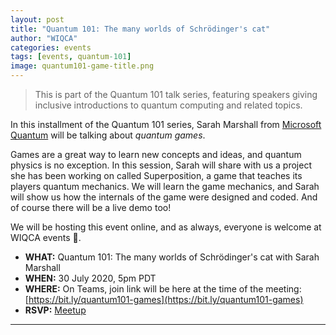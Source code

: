 ```yaml
---
layout: post
title: "Quantum 101: The many worlds of Schrödinger's cat"
author: "WIQCA"
categories: events
tags: [events, quantum-101]
image: quantum101-game-title.png
---
```

> This is part of the Quantum 101 talk series, featuring speakers giving inclusive introductions to quantum computing and related topics.

In this installment of the Quantum 101 series, Sarah Marshall from [Microsoft Quantum](https://www.microsoft.com/en-us/quantum) will be talking about _quantum games_.

Games are a great way to learn new concepts and ideas, and quantum physics is no exception. In this session, Sarah will share with us a project she has been working on called Superposition, a game that teaches its players quantum mechanics. We will learn the game mechanics, and Sarah will show us how the internals of the game were designed and coded. And of course there will be a live demo too!  

We will be hosting this event online, and as always, everyone is welcome at WIQCA events 💖.

- **WHAT:** Quantum 101: The many worlds of Schrödinger's cat with Sarah Marshall
- **WHEN:** 30 July 2020, 5pm PDT
- **WHERE:** On Teams, join link will be here at the time of the meeting: [https://bit.ly/quantum101-games](https://bit.ly/quantum101-games)
- **RSVP:** [Meetup](https://www.meetup.com/wiqca-sea/events/272094484/)

----
